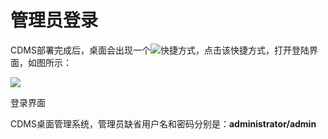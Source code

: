 # **管理员登录**

CDMS部署完成后，桌面会出现一个![](file:///C:/Users/hugh/AppData/Local/Temp/msohtmlclip1/01/clip_image002.jpg)快捷方式，点击该快捷方式，打开登陆界面，如图所示：

![](file:///C:/Users/hugh/AppData/Local/Temp/msohtmlclip1/01/clip_image004.png)

登录界面

CDMS桌面管理系统，管理员缺省用户名和密码分别是：**administrator/admin**

